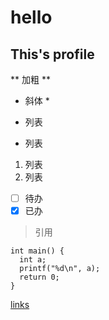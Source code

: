 # hello

## This's profile

** 加粗 **

* 斜体 *

* 列表
* 列表

1. 列表
2. 列表

* [ ] 待办
* [x] 已办

> 引用

```
int main() {
  int a;
  printf("%d\n", a);
  return 0;
}
```
[links](http://www.oou.com.cn)

